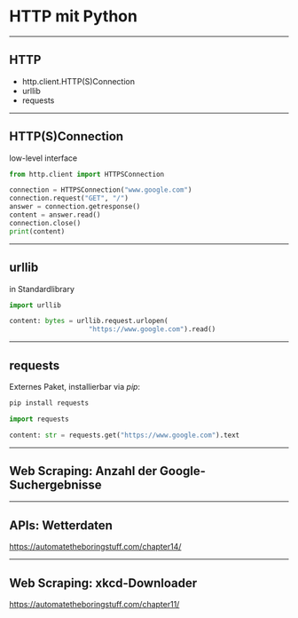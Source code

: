 # HTTP mit Python

---

## HTTP

- http.client.HTTP(S)Connection
- urllib
- requests

---

## HTTP(S)Connection

low-level interface

```py
from http.client import HTTPSConnection

connection = HTTPSConnection("www.google.com")
connection.request("GET", "/")
answer = connection.getresponse()
content = answer.read()
connection.close()
print(content)
```

---

## urllib

in Standardlibrary

```py
import urllib

content: bytes = urllib.request.urlopen(
                    "https://www.google.com").read()
```

---

## requests

Externes Paket, installierbar via _pip_:

```bash
pip install requests
```

```py
import requests

content: str = requests.get("https://www.google.com").text
```

---

## Web Scraping: Anzahl der Google-Suchergebnisse

---

## APIs: Wetterdaten

https://automatetheboringstuff.com/chapter14/

---

## Web Scraping: xkcd-Downloader

https://automatetheboringstuff.com/chapter11/
